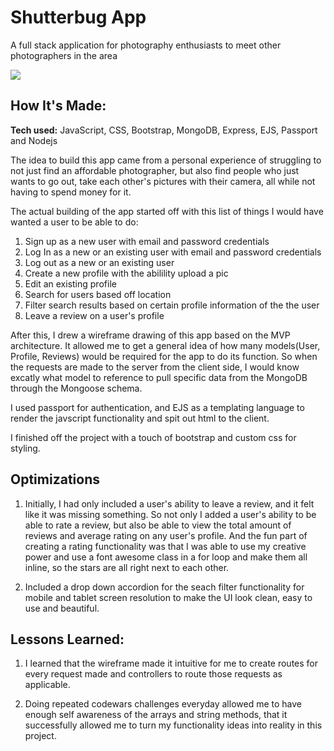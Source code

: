 # Shutterbug App
A full stack application for photography enthusiasts to meet other photographers in the area

![](public/images/shuttergif1.gif)

## How It's Made:

**Tech used:** JavaScript, CSS, Bootstrap, MongoDB, Express, EJS, Passport and Nodejs

The idea to build this app came from a personal experience of struggling to not just find an affordable photographer, but also find people who just wants to go out, take each other's pictures with their camera, all while not having to spend money for it.

The actual building of the app started off with this list of things I would have wanted a user to be able to do:

1. Sign up as a new user with email and password credentials
2. Log In as a new or an existing user with email and password credentials
3. Log out as a new or an existing user
4. Create a new profile with the abilility upload a pic
5. Edit an existing profile
6. Search for users based off location
7. Filter search results based on certain profile information of the the user
8. Leave a review on a user's profile

After this, I drew a wireframe drawing of this app based on the MVP architecture. It allowed me to get a general idea of how many models(User, Profile, Reviews) would be required for the app to do its function. So when the requests are made to the server from the client side, I would know excatly what model to reference to pull specific data from the MongoDB through the Mongoose schema.  

I used passport for authentication, and EJS as a templating language to render the javscript functionality and spit out html to the client.

I finished off the project with a touch of bootstrap and custom css for styling. 


## Optimizations

1. Initially, I had only included a user's ability to leave a review, and it felt like it was missing something. So not only I added a user's ability to be able to rate a review, but also be able to view the total amount of reviews and average rating on any user's profile. And the fun part of creating a rating functionality was that I was able to use my creative power and use a font awesome class in a for loop and make them all inline, so the stars are all right next to each other.

2. Included a drop down accordion for the seach filter functionality for mobile and tablet screen resolution to make the UI look clean, easy to use and beautiful.

## Lessons Learned:

1. I learned that the wireframe made it intuitive for me to create routes for every request made and controllers to route those requests as applicable.

2. Doing repeated codewars challenges everyday allowed me to have enough self awareness of the arrays and string methods, that it successfully allowed me to turn my functionality ideas into reality in this project.

